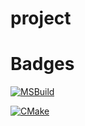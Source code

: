 # project


# Badges
[![MSBuild](https://github.com/ChandippaSaiRam/project/actions/workflows/msbuild.yml/badge.svg)](https://github.com/ChandippaSaiRam/project/actions/workflows/msbuild.yml) 
  
  [![CMake](https://github.com/ChandippaSaiRam/project/actions/workflows/cmake.yml/badge.svg)](https://github.com/ChandippaSaiRam/project/actions/workflows/cmake.yml)
